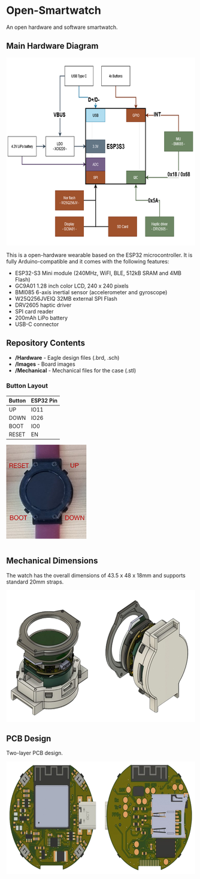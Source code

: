 # Open-Smartwatch
An open hardware and software smartwatch.

## Main Hardware Diagram

<img src="https://github.com/dantudose/open-smartwatch/blob/main/Images/Hacktor_Diagram.jpg" height="500"/>

This is a open-hardware wearable based on the ESP32 microcontroller. It is fully Arduino-compatible and it comes with the following features:
* ESP32-S3 Mini module (240MHz, WiFI, BLE, 512kB SRAM and 4MB Flash)
* GC9A01 1.28 inch color LCD, 240 x 240 pixels
* BMI085 6-axis inertial sensor (accelerometer and gyroscope)
* W25Q256JVEIQ 32MB external SPI Flash
* DRV2605 haptic driver
* SPI card reader
* 200mAh LiPo battery
* USB-C connector

## Repository Contents

* **/Hardware** - Eagle design files (.brd, .sch)
* **/Images** - Board images
* **/Mechanical** - Mechanical files for the case (.stl)
  
### Button Layout

<div id="cover">
 <table><thead>
  <tr>
    <th>Button</th>
    <th>ESP32 Pin</th>
  </tr></thead>
<tbody>
  <tr>
    <td>UP</td>
    <td>IO11</td>
  </tr>
  <tr>
    <td>DOWN</td>
    <td>IO26</td>
  </tr>
  <tr>
    <td>BOOT</td>
    <td>IO0</td>
  </tr>
  <tr>
    <td>RESET</td>
    <td>EN</td>
  </tr>
</tbody>
</table>
  <table>
  <img src="https://github.com/dantudose/open-smartwatch/blob/main/Images/Hacktor_buttons.jpg" height="250"/> 
  </table>
  </div>




## Mechanical Dimensions

The watch has the overall dimensions of 43.5 x 48 x 18mm and supports standard 20mm straps.

<img src="https://github.com/dantudose/open-smartwatch/blob/main/Images/Hacktor_Mechanical.jpg" height="350"/>

## PCB Design

Two-layer PCB design.

<img src="https://github.com/dantudose/open-smartwatch/blob/main/Images/Hacktor_PCB.jpg" height="300"/>


